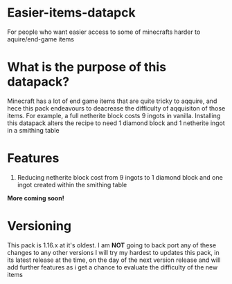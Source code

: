 # Easier-items-datapck
For people who want easier access to some of minecrafts harder to aquire/end-game items

# What is the purpose of this datapack?
Minecraft has a lot of end game items that are quite tricky to aqquire, and hece this pack endeavours to deacrease the difficulty of aqquisiton of those items. For example, a full netherite block costs 9 ingots in vanilla. Installing this datapack alters the recipe to need 1 diamond block and 1 netherite ingot in a smithing table

# Features
1. Reducing netherite block cost from 9 ingots to 1 diamond block and one ingot created within the smithing table

**More coming soon!**

# Versioning
This pack is 1.16.x at it's oldest. I am **NOT** going to back port any of these changes to any other versions
I will try my hardest to updates this pack, in its latest release at the time, on the day of the next version release and will add further features as i get a chance to evaluate the difficulty of the new items
